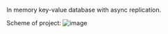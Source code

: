 In memory key-value database with async replication.

Scheme of project:
![image](https://github.com/user-attachments/assets/025db75d-5af4-48cf-9b08-3153ef6ac00b)
